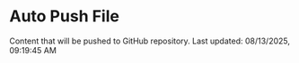 # Auto Push File

Content that will be pushed to GitHub repository.
Last updated: 08/13/2025, 09:19:45 AM